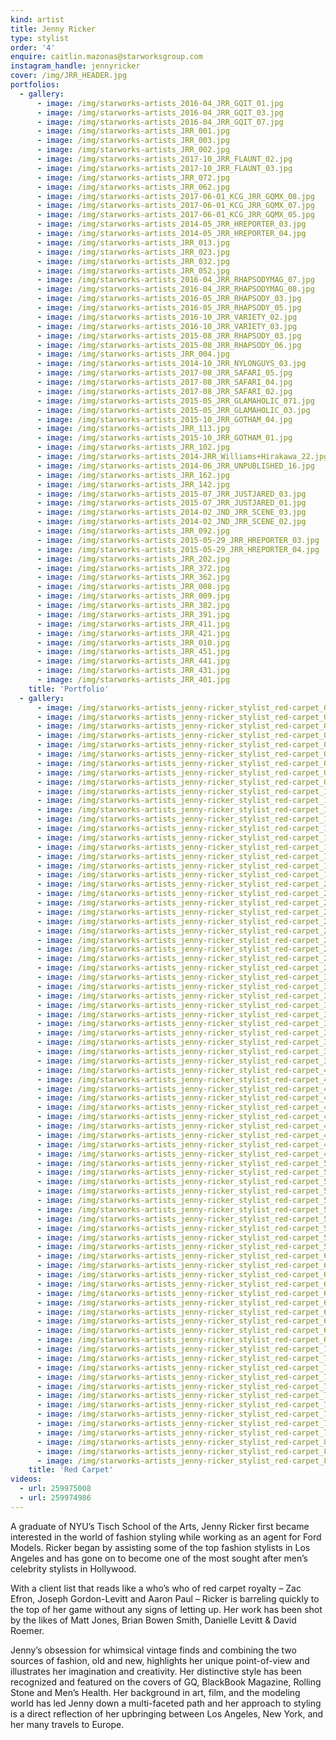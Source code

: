 ```yaml
---
kind: artist
title: Jenny Ricker
type: stylist
order: '4'
enquire: caitlin.mazonas@starworksgroup.com
instagram_handle: jennyricker
cover: /img/JRR_HEADER.jpg
portfolios:
  - gallery:
      - image: /img/starworks-artists_2016-04_JRR_GQIT_01.jpg
      - image: /img/starworks-artists_2016-04_JRR_GQIT_03.jpg
      - image: /img/starworks-artists_2016-04_JRR_GQIT_07.jpg
      - image: /img/starworks-artists_JRR_001.jpg
      - image: /img/starworks-artists_JRR_003.jpg
      - image: /img/starworks-artists_JRR_002.jpg
      - image: /img/starworks-artists_2017-10_JRR_FLAUNT_02.jpg
      - image: /img/starworks-artists_2017-10_JRR_FLAUNT_03.jpg
      - image: /img/starworks-artists_JRR_072.jpg
      - image: /img/starworks-artists_JRR_062.jpg
      - image: /img/starworks-artists_2017-06-01_KCG_JRR_GQMX_08.jpg
      - image: /img/starworks-artists_2017-06-01_KCG_JRR_GQMX_07.jpg
      - image: /img/starworks-artists_2017-06-01_KCG_JRR_GQMX_05.jpg
      - image: /img/starworks-artists_2014-05_JRR_HREPORTER_03.jpg
      - image: /img/starworks-artists_2014-05_JRR_HREPORTER_04.jpg
      - image: /img/starworks-artists_JRR_013.jpg
      - image: /img/starworks-artists_JRR_023.jpg
      - image: /img/starworks-artists_JRR_032.jpg
      - image: /img/starworks-artists_JRR_052.jpg
      - image: /img/starworks-artists_2016-04_JRR_RHAPSODYMAG_07.jpg
      - image: /img/starworks-artists_2016-04_JRR_RHAPSODYMAG_08.jpg
      - image: /img/starworks-artists_2016-05_JRR_RHAPSODY_03.jpg
      - image: /img/starworks-artists_2016-05_JRR_RHAPSODY_05.jpg
      - image: /img/starworks-artists_2016-10_JRR_VARIETY_02.jpg
      - image: /img/starworks-artists_2016-10_JRR_VARIETY_03.jpg
      - image: /img/starworks-artists_2015-08_JRR_RHAPSODY_03.jpg
      - image: /img/starworks-artists_2015-08_JRR_RHAPSODY_06.jpg
      - image: /img/starworks-artists_JRR_004.jpg
      - image: /img/starworks-artists_2014-10_JRR_NYLONGUYS_03.jpg
      - image: /img/starworks-artists_2017-08_JRR_SAFARI_05.jpg
      - image: /img/starworks-artists_2017-08_JRR_SAFARI_04.jpg
      - image: /img/starworks-artists_2017-08_JRR_SAFARI_02.jpg
      - image: /img/starworks-artists_2015-05_JRR_GLAMAHOLIC_071.jpg
      - image: /img/starworks-artists_2015-05_JRR_GLAMAHOLIC_03.jpg
      - image: /img/starworks-artists_2015-10_JRR_GOTHAM_04.jpg
      - image: /img/starworks-artists_JRR_113.jpg
      - image: /img/starworks-artists_2015-10_JRR_GOTHAM_01.jpg
      - image: /img/starworks-artists_JRR_102.jpg
      - image: /img/starworks-artists_2014-JRR_Williams+Hirakawa_22.jpg
      - image: /img/starworks-artists_2014-06_JRR_UNPUBLISHED_16.jpg
      - image: /img/starworks-artists_JRR_162.jpg
      - image: /img/starworks-artists_JRR_142.jpg
      - image: /img/starworks-artists_2015-07_JRR_JUSTJARED_03.jpg
      - image: /img/starworks-artists_2015-07_JRR_JUSTJARED_01.jpg
      - image: /img/starworks-artists_2014-02_JND_JRR_SCENE_03.jpg
      - image: /img/starworks-artists_2014-02_JND_JRR_SCENE_02.jpg
      - image: /img/starworks-artists_JRR_092.jpg
      - image: /img/starworks-artists_2015-05-29_JRR_HREPORTER_03.jpg
      - image: /img/starworks-artists_2015-05-29_JRR_HREPORTER_04.jpg
      - image: /img/starworks-artists_JRR_202.jpg
      - image: /img/starworks-artists_JRR_372.jpg
      - image: /img/starworks-artists_JRR_362.jpg
      - image: /img/starworks-artists_JRR_008.jpg
      - image: /img/starworks-artists_JRR_009.jpg
      - image: /img/starworks-artists_JRR_382.jpg
      - image: /img/starworks-artists_JRR_391.jpg
      - image: /img/starworks-artists_JRR_411.jpg
      - image: /img/starworks-artists_JRR_421.jpg
      - image: /img/starworks-artists_JRR_010.jpg
      - image: /img/starworks-artists_JRR_451.jpg
      - image: /img/starworks-artists_JRR_441.jpg
      - image: /img/starworks-artists_JRR_431.jpg
      - image: /img/starworks-artists_JRR_401.jpg
    title: 'Portfolio'
  - gallery:
      - image: /img/starworks-artists_jenny-ricker_stylist_red-carpet_01.jpg
      - image: /img/starworks-artists_jenny-ricker_stylist_red-carpet_02.jpg
      - image: /img/starworks-artists_jenny-ricker_stylist_red-carpet_03.jpg
      - image: /img/starworks-artists_jenny-ricker_stylist_red-carpet_04.jpg
      - image: /img/starworks-artists_jenny-ricker_stylist_red-carpet_05.jpg
      - image: /img/starworks-artists_jenny-ricker_stylist_red-carpet_06.jpg
      - image: /img/starworks-artists_jenny-ricker_stylist_red-carpet_07.jpg
      - image: /img/starworks-artists_jenny-ricker_stylist_red-carpet_08.jpg
      - image: /img/starworks-artists_jenny-ricker_stylist_red-carpet_09.jpg
      - image: /img/starworks-artists_jenny-ricker_stylist_red-carpet_10.jpg
      - image: /img/starworks-artists_jenny-ricker_stylist_red-carpet_11.jpg
      - image: /img/starworks-artists_jenny-ricker_stylist_red-carpet_12.jpg
      - image: /img/starworks-artists_jenny-ricker_stylist_red-carpet_13.jpg
      - image: /img/starworks-artists_jenny-ricker_stylist_red-carpet_14.jpg
      - image: /img/starworks-artists_jenny-ricker_stylist_red-carpet_15.jpg
      - image: /img/starworks-artists_jenny-ricker_stylist_red-carpet_16.jpg
      - image: /img/starworks-artists_jenny-ricker_stylist_red-carpet_17.jpg
      - image: /img/starworks-artists_jenny-ricker_stylist_red-carpet_18.jpg
      - image: /img/starworks-artists_jenny-ricker_stylist_red-carpet_19.jpg
      - image: /img/starworks-artists_jenny-ricker_stylist_red-carpet_20.jpg
      - image: /img/starworks-artists_jenny-ricker_stylist_red-carpet_21.jpg
      - image: /img/starworks-artists_jenny-ricker_stylist_red-carpet_22.jpg
      - image: /img/starworks-artists_jenny-ricker_stylist_red-carpet_23.jpg
      - image: /img/starworks-artists_jenny-ricker_stylist_red-carpet_24.jpg
      - image: /img/starworks-artists_jenny-ricker_stylist_red-carpet_25.jpg
      - image: /img/starworks-artists_jenny-ricker_stylist_red-carpet_26.jpg
      - image: /img/starworks-artists_jenny-ricker_stylist_red-carpet_27.jpg
      - image: /img/starworks-artists_jenny-ricker_stylist_red-carpet_28.jpg
      - image: /img/starworks-artists_jenny-ricker_stylist_red-carpet_29.jpg
      - image: /img/starworks-artists_jenny-ricker_stylist_red-carpet_30.jpg
      - image: /img/starworks-artists_jenny-ricker_stylist_red-carpet_31.jpg
      - image: /img/starworks-artists_jenny-ricker_stylist_red-carpet_32.jpg
      - image: /img/starworks-artists_jenny-ricker_stylist_red-carpet_33.jpg
      - image: /img/starworks-artists_jenny-ricker_stylist_red-carpet_34.jpg
      - image: /img/starworks-artists_jenny-ricker_stylist_red-carpet_35.jpg
      - image: /img/starworks-artists_jenny-ricker_stylist_red-carpet_36.jpg
      - image: /img/starworks-artists_jenny-ricker_stylist_red-carpet_37.jpg
      - image: /img/starworks-artists_jenny-ricker_stylist_red-carpet_38.jpg
      - image: /img/starworks-artists_jenny-ricker_stylist_red-carpet_39.jpg
      - image: /img/starworks-artists_jenny-ricker_stylist_red-carpet_40.jpg
      - image: /img/starworks-artists_jenny-ricker_stylist_red-carpet_41.jpg
      - image: /img/starworks-artists_jenny-ricker_stylist_red-carpet_42.jpg
      - image: /img/starworks-artists_jenny-ricker_stylist_red-carpet_43.jpg
      - image: /img/starworks-artists_jenny-ricker_stylist_red-carpet_44.jpg
      - image: /img/starworks-artists_jenny-ricker_stylist_red-carpet_45.jpg
      - image: /img/starworks-artists_jenny-ricker_stylist_red-carpet_46.jpg
      - image: /img/starworks-artists_jenny-ricker_stylist_red-carpet_47.jpg
      - image: /img/starworks-artists_jenny-ricker_stylist_red-carpet_48.jpg
      - image: /img/starworks-artists_jenny-ricker_stylist_red-carpet_49.jpg
      - image: /img/starworks-artists_jenny-ricker_stylist_red-carpet_50.jpg
      - image: /img/starworks-artists_jenny-ricker_stylist_red-carpet_51.jpg
      - image: /img/starworks-artists_jenny-ricker_stylist_red-carpet_52.jpg
      - image: /img/starworks-artists_jenny-ricker_stylist_red-carpet_53.jpg
      - image: /img/starworks-artists_jenny-ricker_stylist_red-carpet_54.jpg
      - image: /img/starworks-artists_jenny-ricker_stylist_red-carpet_55.jpg
      - image: /img/starworks-artists_jenny-ricker_stylist_red-carpet_56.jpg
      - image: /img/starworks-artists_jenny-ricker_stylist_red-carpet_57.jpg
      - image: /img/starworks-artists_jenny-ricker_stylist_red-carpet_58.jpg
      - image: /img/starworks-artists_jenny-ricker_stylist_red-carpet_59.jpg
      - image: /img/starworks-artists_jenny-ricker_stylist_red-carpet_60.jpg
      - image: /img/starworks-artists_jenny-ricker_stylist_red-carpet_61.jpg
      - image: /img/starworks-artists_jenny-ricker_stylist_red-carpet_62.jpg
      - image: /img/starworks-artists_jenny-ricker_stylist_red-carpet_63.jpg
      - image: /img/starworks-artists_jenny-ricker_stylist_red-carpet_64.jpg
      - image: /img/starworks-artists_jenny-ricker_stylist_red-carpet_65.jpg
      - image: /img/starworks-artists_jenny-ricker_stylist_red-carpet_66.jpg
      - image: /img/starworks-artists_jenny-ricker_stylist_red-carpet_67.jpg
      - image: /img/starworks-artists_jenny-ricker_stylist_red-carpet_68.jpg
      - image: /img/starworks-artists_jenny-ricker_stylist_red-carpet_69.jpg
      - image: /img/starworks-artists_jenny-ricker_stylist_red-carpet_70.jpg
      - image: /img/starworks-artists_jenny-ricker_stylist_red-carpet_71.jpg
      - image: /img/starworks-artists_jenny-ricker_stylist_red-carpet_72.jpg
      - image: /img/starworks-artists_jenny-ricker_stylist_red-carpet_73.jpg
      - image: /img/starworks-artists_jenny-ricker_stylist_red-carpet_74.jpg
      - image: /img/starworks-artists_jenny-ricker_stylist_red-carpet_75.jpg
      - image: /img/starworks-artists_jenny-ricker_stylist_red-carpet_76.jpg
      - image: /img/starworks-artists_jenny-ricker_stylist_red-carpet_77.jpg
      - image: /img/starworks-artists_jenny-ricker_stylist_red-carpet_78.jpg
      - image: /img/starworks-artists_jenny-ricker_stylist_red-carpet_79.jpg
      - image: /img/starworks-artists_jenny-ricker_stylist_red-carpet_80.jpg
      - image: /img/starworks-artists_jenny-ricker_stylist_red-carpet_81.jpg
      - image: /img/starworks-artists_jenny-ricker_stylist_red-carpet_82.jpg
    title: 'Red Carpet'
videos:
  - url: 259975008
  - url: 259974986
---
```

A graduate of NYU’s Tisch School of the Arts, Jenny Ricker first became interested in the world of fashion styling while working as an agent for Ford Models. Ricker began by assisting some of the top fashion stylists in Los Angeles and has gone on to become one of the most sought after men’s celebrity stylists in Hollywood.

With a client list that reads like a who’s who of red carpet royalty – Zac Efron, Joseph Gordon-Levitt and Aaron Paul – Ricker is barreling quickly to the top of her game without any signs of letting up. Her work has been shot by the likes of Matt Jones, Brian Bowen Smith, Danielle Levitt & David Roemer.

Jenny’s obsession for whimsical vintage finds and combining the two sources of fashion, old and new, highlights her unique point-of-view and illustrates her imagination and creativity.
Her distinctive style has been recognized and featured on the covers of GQ, BlackBook Magazine, Rolling Stone and Men’s Health. Her background in art, film, and the modeling world has led Jenny down a multi-faceted path and her approach to styling is a direct reflection of her upbringing between Los Angeles, New York, and her many travels to Europe.

